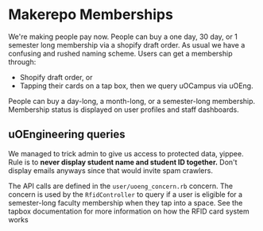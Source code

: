 # Makerepo Memberships

We're making people pay now. People can buy a one day, 30 day, or 1 semester
long membership via a shopify draft order. As usual we have a confusing and
rushed naming scheme. Users can get a membership through:

- Shopify draft order, or
- Tapping their cards on a tap box, then we query uOCampus via uOEng.

People can buy a day-long, a month-long, or a semester-long membership.
Membership status is displayed on user profiles and staff dashboards.

## uOEngineering queries

We managed to trick admin to give us access to protected data, yippee. Rule is
to **never display student name and student ID together.** Don't display emails
anyways since that would invite spam crawlers.

The API calls are defined in the `user/uoeng_concern.rb` concern. The concern is
used by the `RfidController` to query if a user is eligible for a semester-long
faculty membership when they tap into a space. See the tapbox documentation for
more information on how the RFID card system works
